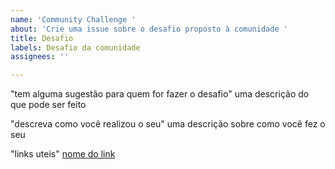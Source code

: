 ```yaml
---
name: 'Community Challenge '
about: 'Crie uma issue sobre o desafio proposto à comunidade '
title: Desafio
labels: Desafio da comunidade
assignees: ''

---
```


"tem alguma sugestão para quem for fazer o desafio"
uma descrição do que pode ser feito

"descreva como você realizou o seu"
uma descrição sobre como você fez o seu

"links uteis"
[nome do link](url)
